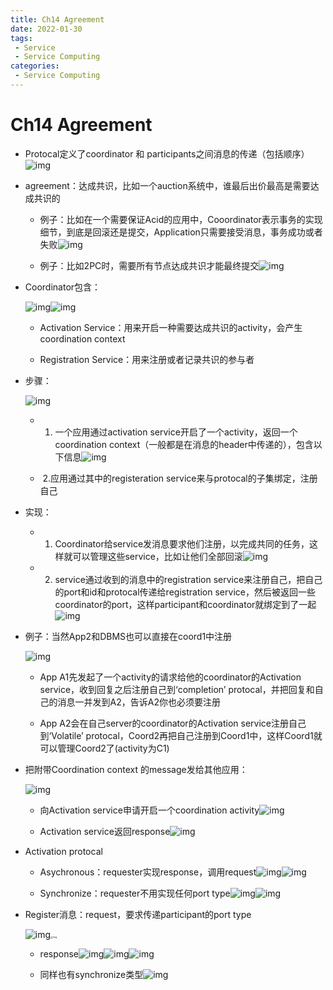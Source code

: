 ```yaml
---
title: Ch14 Agreement
date: 2022-01-30
tags:
 - Service
 - Service Computing
categories:
 - Service Computing
---
```


# Ch14 Agreement

- Protocal定义了coordinator 和 participants之间消息的传递（包括顺序）![img](https://api2.mubu.com/v3/document_image/7c82db06-784f-4208-bcac-07c274ec077d-14899999.jpg)

- agreement：达成共识，比如一个auction系统中，谁最后出价最高是需要达成共识的

  - 例子：比如在一个需要保证Acid的应用中，Cooordinator表示事务的实现细节，到底是回滚还是提交，Application只需要接受消息，事务成功或者失败![img](https://api2.mubu.com/v3/document_image/8219e3eb-f116-4cf5-b1fe-82080917c52f-14899999.jpg)

  - 例子：比如2PC时，需要所有节点达成共识才能最终提交![img](https://api2.mubu.com/v3/document_image/dd1b87ca-616c-4a89-9379-c5319932f3c4-14899999.jpg)

- Coordinator包含：

  ![img](https://markdown-1301334775.cos.eu-frankfurt.myqcloud.com/markdown/2992715a-4396-4f5e-8041-7c9608dc1dd3-14899999.jpg)![img](https://markdown-1301334775.cos.eu-frankfurt.myqcloud.com/markdown/5918cf8c-e300-4209-99da-0e1042029556-14899999.jpg)

  

  - Activation Service：用来开启一种需要达成共识的activity，会产生coordination context

  - Registration Service：用来注册或者记录共识的参与者

- 步骤：

  ![img](https://markdown-1301334775.cos.eu-frankfurt.myqcloud.com/markdown/0fbd090c-16ab-4841-923d-c2a82a5516f4-14899999.jpg)

  - 1. 一个应用通过activation service开启了一个activity，返回一个coordination context（一般都是在消息的header中传递的），包含以下信息![img](https://api2.mubu.com/v3/document_image/ff47f1d3-dc70-4c31-a14d-f21e2445981d-14899999.jpg)

  - ​    2.应用通过其中的registeration service来与protocal的子集绑定，注册自己

- 实现：

  - 1. Coordinator给service发消息要求他们注册，以完成共同的任务，这样就可以管理这些service，比如让他们全部回滚![img](https://api2.mubu.com/v3/document_image/7dc2860d-fcc4-4662-a32f-c4019ddf9c40-14899999.jpg)

  - 2. service通过收到的消息中的registration service来注册自己，把自己的port和id和protocal传递给registration service，然后被返回一些coordinator的port，这样participant和coordinator就绑定到了一起![img](https://api2.mubu.com/v3/document_image/d9b48d83-c0c1-4a24-855c-216e09fab4d6-14899999.jpg)

- 例子：当然App2和DBMS也可以直接在coord1中注册

  ![img](https://markdown-1301334775.cos.eu-frankfurt.myqcloud.com/markdown/376c9f5c-cc4b-4388-93f6-9a4851aab44c-14899999.jpg)

  - App A1先发起了一个activity的请求给他的coordinator的Activation service，收到回复之后注册自己到‘completion’ protocal，并把回复和自己的消息一并发到A2，告诉A2你也必须要注册

  - App A2会在自己server的coordinator的Activation service注册自己到‘Volatile’ protocal，Coord2再把自己注册到Coord1中，这样Coord1就可以管理Coord2了(activity为C1)

- 把附带Coordination context 的message发给其他应用：

  ![img](https://markdown-1301334775.cos.eu-frankfurt.myqcloud.com/markdown/c4337e5d-67ac-4c9f-9c0a-31751d851dbc-14899999.jpg)

  - 向Activation service申请开启一个coordination activity![img](https://api2.mubu.com/v3/document_image/e066c3fc-cb86-4367-95e0-e86faaec7aa8-14899999.jpg)

  - Activation service返回response![img](https://api2.mubu.com/v3/document_image/2cfb6bca-3a8c-4380-b96c-229b72be45e4-14899999.jpg)

- Activation protocal

  - Asychronous：requester实现response，调用request![img](https://api2.mubu.com/v3/document_image/316035a0-678b-455a-aa83-ca3402275bed-14899999.jpg)![img](https://api2.mubu.com/v3/document_image/9d8d5602-271a-4bee-8635-18e2ed2abd90-14899999.jpg)

  - Synchronize：requester不用实现任何port type![img](https://api2.mubu.com/v3/document_image/4cbb41fd-fc40-44ac-bb79-c4da10064886-14899999.jpg)![img](https://api2.mubu.com/v3/document_image/ddba2b56-3267-49b2-be4b-1781356d7a9c-14899999.jpg)

- Register消息：request，要求传递participant的port type

  ![img](https://markdown-1301334775.cos.eu-frankfurt.myqcloud.com/markdown/97f0dc63-b0ab-4cc4-8083-e510a2fdc6e0-14899999.jpg)<img src="https://markdown-1301334775.cos.eu-frankfurt.myqcloud.com/markdown/19d74dde-5f5a-4416-91ea-12ba2bd7a11f-14899999.jpg" alt="img" style="zoom:25%;" />

  

  - response![img](https://api2.mubu.com/v3/document_image/04dfea50-dfca-4b44-95f2-7e90074017b9-14899999.jpg)![img](https://api2.mubu.com/v3/document_image/05866ac8-da82-4425-981d-44738c8838eb-14899999.jpg)![img](https://api2.mubu.com/v3/document_image/f4df3b2c-9f51-464b-86ea-a30525aa4e1f-14899999.jpg)

  - 同样也有synchronize类型![img](https://markdown-1301334775.cos.eu-frankfurt.myqcloud.com/markdown/a7035694-9f59-4547-9287-f4bc88cdc6da-14899999.jpg)